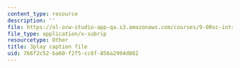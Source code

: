 ```yaml
---
content_type: resource
description: ''
file: https://ol-ocw-studio-app-qa.s3.amazonaws.com/courses/9-00sc-introduction-to-psychology-fall-2011/766f2c52ba60f2f5cc6f856a2994d862_v4ur5mna060.srt
file_type: application/x-subrip
resourcetype: Other
title: 3play caption file
uid: 766f2c52-ba60-f2f5-cc6f-856a2994d862
---
```

